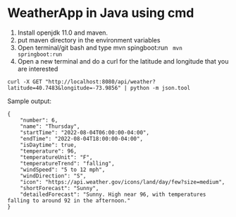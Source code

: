 # WeatherApp in Java using cmd
1. Install openjdk 11.0 and maven.
2. put maven directory in the environment variables
3. Open terminal/git bash and type mvn spingboot:run
``` mvn springboot:run```
4. Open a new terminal and do a curl for the latitude and longitude that you are interested
```
curl -X GET "http://localhost:8080/api/weather?latitude=40.7483&longitude=-73.9856" | python -m json.tool
```
Sample output:
```
{
    "number": 6,
    "name": "Thursday",
    "startTime": "2022-08-04T06:00:00-04:00",
    "endTime": "2022-08-04T18:00:00-04:00",
    "isDaytime": true,
    "temperature": 96,
    "temperatureUnit": "F",
    "temperatureTrend": "falling",
    "windSpeed": "5 to 12 mph",
    "windDirection": "S",
    "icon": "https://api.weather.gov/icons/land/day/few?size=medium",
    "shortForecast": "Sunny",
    "detailedForecast": "Sunny. High near 96, with temperatures falling to around 92 in the afternoon."
}
```

